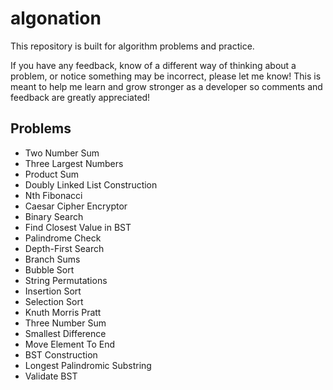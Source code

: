 # algonation

This repository is built for algorithm problems and practice.

If you have any feedback, know of a different way of thinking about a problem, or notice something may be incorrect, please let me know! This is meant to help me learn and grow stronger as a developer so comments and feedback are greatly appreciated!

## Problems

- Two Number Sum
- Three Largest Numbers
- Product Sum
- Doubly Linked List Construction
- Nth Fibonacci
- Caesar Cipher Encryptor
- Binary Search
- Find Closest Value in BST
- Palindrome Check
- Depth-First Search
- Branch Sums
- Bubble Sort
- String Permutations
- Insertion Sort
- Selection Sort
- Knuth Morris Pratt
- Three Number Sum
- Smallest Difference
- Move Element To End
- BST Construction
- Longest Palindromic Substring
- Validate BST

